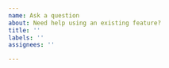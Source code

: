 ```yaml
---
name: Ask a question
about: Need help using an existing feature?
title: ''
labels: ''
assignees: ''

---
```



